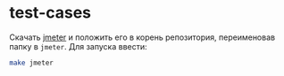 # test-cases

Скачать [jmeter](https://jmeter.apache.org/download_jmeter.cgi) и положить его в корень репозитория, переименовав папку в `jmeter`. Для запуска ввести:

```bash
make jmeter
```
